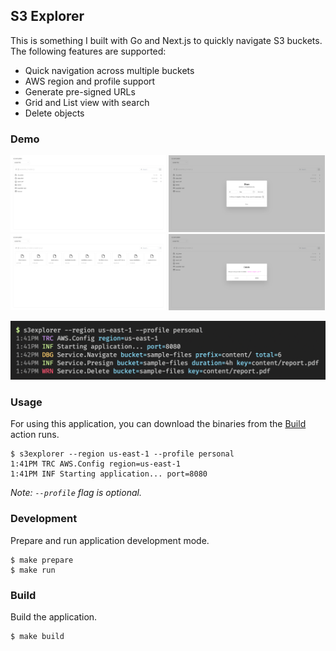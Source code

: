 ## S3 Explorer

This is something I built with Go and Next.js to quickly navigate S3 buckets. The following features are supported:

- Quick navigation across multiple buckets
- AWS region and profile support
- Generate pre-signed URLs
- Grid and List view with search
- Delete objects

### Demo

<img width="49.5%" src="./docs/images/list.png" alt="list" /> <img width="49.5%" src="./docs/images/share.png" alt="share" /> <img width="49.5%" src="./docs/images/grid.png" alt="grid" /> <img width="49.5%" src="./docs/images/delete.png" alt="delete" />

![usage](./docs/images/usage.png)

### Usage

For using this application, you can download the binaries from the [Build](https://github.com/karanpratapsingh/s3-explorer/actions/workflows/build.yml) action runs.

```
$ s3explorer --region us-east-1 --profile personal
1:41PM TRC AWS.Config region=us-east-1
1:41PM INF Starting application... port=8080
```


_Note: `--profile` flag is optional._

### Development

Prepare and run application development mode.

```
$ make prepare
$ make run
```

### Build

Build the application.

```
$ make build
```
